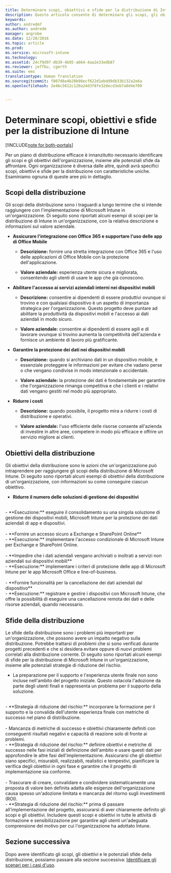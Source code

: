 ```yaml
---
title: Determinare scopi, obiettivi e sfide per la distribuzione di Intune | Documentazione Microsoft
description: Questo articolo consente di determinare gli scopi, gli obiettivi e le sfide per la distribuzione di un&quot;implementazione di Microsoft Intune in configurazione solo cloud.
keywords: 
author: andredm7
ms.author: andredm
manager: angrobe
ms.date: 12/20/2016
ms.topic: article
ms.prod: 
ms.service: microsoft-intune
ms.technology: 
ms.assetid: 24cf9d97-db39-4b95-a664-4aa2e33edb87
ms.reviewer: jeffbu, cgerth
ms.suite: ems
translationtype: Human Translation
ms.sourcegitcommit: f807d6e4b20b98ecf622d1ebdd9db33b132a2e6a
ms.openlocfilehash: 2e46c5612c120a24d3f8fe32decd3eb7a0d4e709


---
```


# <a name="determine-intune-deployment-goals-objectives-and-challenges"></a>Determinare scopi, obiettivi e sfide per la distribuzione di Intune

[!INCLUDE[note for both-portals](../includes/note-for-both-portals.md)]

Per un piano di distribuzione efficace è innanzitutto necessario identificare gli scopi e gli obiettivi dell'organizzazione, insieme alle potenziali sfide da affrontare. Ogni organizzazione è diversa dalle altre, quindi avrà specifici scopi, obiettivi e sfide per la distribuzione con caratteristiche uniche. Esaminiamo ognuna di queste aree più in dettaglio.

## <a name="deployment-goals"></a>Scopi della distribuzione

Gli scopi della distribuzione sono i traguardi a lungo termine che si intende raggiungere con l'implementazione di Microsoft Intune in un'organizzazione. Di seguito sono riportati alcuni esempi di scopi per la distribuzione di Intune in un'organizzazione, con la relativa descrizione e informazioni sul valore aziendale.

-   **Assicurare l'integrazione con Office 365 e supportare l'uso delle app di Office Mobile**

    -   **Descrizione:** fornire una stretta integrazione con Office 365 e l'uso delle applicazioni di Office Mobile con la protezione dell'applicazione.

    -   **Valore aziendale:** esperienza utente sicura e migliorata, consentendo agli utenti di usare le app che già conoscono.

-   **Abilitare l'accesso ai servizi aziendali interni nei dispositivi mobili**

    -   **Descrizione:** consentire ai dipendenti di essere produttivi ovunque si trovino e con qualsiasi dispositivo è un aspetto di importanza strategica per l'organizzazione. Questo progetto deve puntare ad abilitare la produttività da dispositivi mobili e l'accesso ai dati aziendali in modo sicuro.

    -   **Valore aziendale:** consentire ai dipendenti di essere agili e di lavorare ovunque si trovino aumenta la competitività dell'azienda e fornisce un ambiente di lavoro più gratificante.

-   **Garantire la protezione dei dati nei dispositivi mobili**

    -   **Descrizione:** quando si archiviano dati in un dispositivo mobile, è essenziale proteggere le informazioni per evitare che vadano perse o che vengano condivise in modo intenzionale o accidentale.

    -   **Valore aziendale:** la protezione dei dati è fondamentale per garantire che l'organizzazione rimanga competitiva e che i clienti e i relativi dati vengano gestiti nel modo più appropriato.

-   **Ridurre i costi**

    -   **Descrizione:** quando possibile, il progetto mira a ridurre i costi di distribuzione e operativi.

    -    **Valore aziendale:** l'uso efficiente delle risorse consente all'azienda di investire in altre aree, competere in modo più efficace e offrire un servizio migliore ai clienti.

## <a name="deployment-objectives"></a>Obiettivi della distribuzione

Gli obiettivi della distribuzione sono le azioni che un'organizzazione può intraprendere per raggiungere gli scopi della distribuzione di Microsoft Intune. Di seguito sono riportati alcuni esempi di obiettivi della distribuzione di un'organizzazione, con informazioni su come conseguire ciascun obiettivo.

-   **Ridurre il numero delle soluzioni di gestione dei dispositivi**
<br>
    -   **Esecuzione:** eseguire il consolidamento su una singola soluzione di gestione dei dispositivi mobili, Microsoft Intune per la protezione dei dati aziendali di app e dispositivi.
<br></br>
-   **Fornire un accesso sicuro a Exchange e SharePoint Online**
<br>
    -   **Esecuzione:** implementare l'accesso condizionale di Microsoft Intune per Exchange e SharePoint Online.
<br></br>
-   **Impedire che i dati aziendali vengano archiviati o inoltrati a servizi non aziendali sui dispositivi mobili**
<br>
    -   **Esecuzione:** implementare i criteri di protezione delle app di Microsoft Intune per le app Microsoft Office e line-of-business.
<br></br>
-   **Fornire funzionalità per la cancellazione dei dati aziendali dal dispositivo**
<br>
    -   **Esecuzione:** registrare e gestire i dispositivi con Microsoft Intune, che offre la possibilità di eseguire una cancellazione remota dei dati e delle risorse aziendali, quando necessario.

## <a name="deployment-challenges"></a>Sfide della distribuzione

Le sfide della distribuzione sono i problemi più importanti per un'organizzazione, che possono avere un impatto negativo sulla distribuzione. Potrebbe trattarsi di problemi che si sono verificati durante progetti precedenti e che si desidera evitare oppure di nuovi problemi correlati alla distribuzione corrente. Di seguito sono riportati alcuni esempi di sfide per la distribuzione di Microsoft Intune in un'organizzazione, insieme alle potenziali strategie di riduzione del rischio.

-   La preparazione per il supporto e l'esperienza utente finale non sono incluse nell'ambito del progetto iniziale.  Questo ostacola l'adozione da parte degli utenti finali e rappresenta un problema per il supporto della soluzione.
<br>
    -   **Strategia di riduzione del rischio:** incorporare la formazione per il supporto e la convalida dell'utente esperienza finale con metriche di successo nel piano di distribuzione.
<br></br>
-   Mancanza di metriche di successo e obiettivi chiaramente definiti con conseguenti risultati negativi e capacità di reazione solo di fronte ai problemi.
<br>
    -   **Strategia di riduzione del rischio:** definire obiettivi e metriche di successo nelle fasi iniziali di definizione dell'ambito e usare questi dati per approfondire le altre fasi dell'implementazione. Assicurarsi che gli obiettivi siano specifici, misurabili, realizzabili, realistici e tempestivi, pianificare la verifica degli obiettivi in ogni fase e garantire che il progetto di implementazione sia conforme.
<br></br>
-   Trascurare di creare, convalidare e condividere sistematicamente una proposta di valore ben definita adatta alle esigenze dell'organizzazione causa spesso un'adozione limitata e mancanza del ritorno sugli investimenti (ROI).
<br>
    -   **Strategia di riduzione del rischio:** prima di passare all'implementazione del progetto, assicurarsi di aver chiaramente definito gli scopi e gli obiettivi. Includere questi scopi e obiettivi in tutte le attività di formazione e sensibilizzazione per garantire agli utenti un'adeguata comprensione del motivo per cui l'organizzazione ha adottato Intune.

## <a name="next-section"></a>Sezione successiva

Dopo avere identificato gli scopi, gli obiettivi e le potenziali sfide della distribuzione, possiamo passare alla sezione successiva: [Identificare gli scenari per i casi d'uso](section-2-identify-use-case-scenarios.md).



<!--HONumber=Dec16_HO5-->


